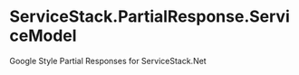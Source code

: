 ServiceStack.PartialResponse.ServiceModel
=========================================

Google Style Partial Responses for ServiceStack.Net
